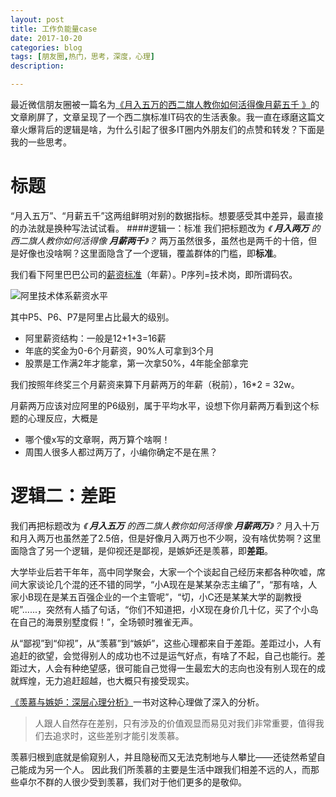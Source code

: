 ```yaml
---
layout: post
title: 工作负能量case
date: 2017-10-20
categories: blog
tags: [朋友圈,热门，思考，深度，心理]
description: 

---
```

最近微信朋友圈被一篇名为[《月入五万的西二旗人教你如何活得像月薪五千 》](https://mp.weixin.qq.com/s?__biz=MzI3MzM2ODMzOQ==&mid=2247484372&idx=1&sn=abad623890ed63a163e12029e519bffa&chksm=eb2517a8dc529ebe857f0e6bce16f3a9f07f4a797a47c2a41360bbc36bce04bc5238107b8d70&mpshare=1&scene=1&srcid=1016EcBCgIBFlVPm3r48Basi&pass_ticket=bC%2Fw8rgQ6Job7M4nZT%2Bj1ZLzRUTuS2qptQR1IjqXM40xTETUWoQzzStprWXGD5cu#rd)的文章刷屏了，文章呈现了一个西二旗标准IT码农的生活表象。我一直在琢磨这篇文章火爆背后的逻辑是啥，为什么引起了很多IT圈内外朋友们的点赞和转发？下面是我的一些思考。

# 标题
“月入五万”、“月薪五千”这两组鲜明对别的数据指标。想要感受其中差异，最直接的办法就是换种写法试试看。
####逻辑一：标准
我们把标题改为 
*《  **月入两万** 的西二旗人教你如何活得像 **月薪两千**》？*
两万虽然很多，虽然也是两千的十倍，但是好像也没啥啊？这里面隐含了一个逻辑，覆盖群体的门槛，即**标准**。

我们看下阿里巴巴公司的[薪资标准](https://www.zhihu.com/question/27108669)（年薪）。P序列=技术岗，即所谓码农。

![阿里技术体系薪资水平](http://upload-images.jianshu.io/upload_images/726103-a2ae26c83698d2da.jpg?imageMogr2/auto-orient/strip%7CimageView2/2/w/1240)

其中P5、P6、P7是阿里占比最大的级别。
- 阿里薪资结构：一般是12+1+3=16薪
- 年底的奖金为0-6个月薪资，90%人可拿到3个月
- 股票是工作满2年才能拿，第一次拿50%，4年能全部拿完

我们按照年终奖三个月薪资来算下月薪两万的年薪（税前），16*2 = 32w。

月薪两万应该对应阿里的P6级别，属于平均水平，设想下你月薪两万看到这个标题的心理反应，大概是
- 哪个傻x写的文章啊，两万算个啥啊！
- 周围人很多人都过两万了，小编你确定不是在黑？

# 逻辑二：差距
我们再把标题改为
*《  **月入五万** 的西二旗人教你如何活得像 **月薪两万**》？*
月入十万和月入两万也虽然差了2.5倍，但是好像月入两万也不少啊，没有啥优势啊？这里面隐含了另一个逻辑，是仰视还是鄙视，是嫉妒还是羡慕，即**差距**。

大学毕业后若干年年，高中同学聚会，大家一个个谈起自己经历来都各种吹嘘，席间大家谈论几个混的还不错的同学，“小A现在是某某杂志主编了”，“那有啥，人家小B现在是某五百强企业的一个主管呢”，“切，小C还是某某大学的副教授呢”......，突然有人插了句话，“你们不知道把，小X现在身价几十亿，买了个小岛在自己的海景别墅度假！”，全场顿时雅雀无声。

从“鄙视”到“仰视”，从“羡慕”到“嫉妒”，这些心理都来自于差距。差距过小，人有追赶的欲望，会觉得别人的成功也不过是运气好点，有啥了不起，自己也能行。差距过大，人会有种绝望感，很可能自己觉得一生最宏大的志向也没有别人现在的成就辉煌，无力追赶超越，也大概只有接受现实。

[《羡慕与嫉妒：深层心理分析》](https://book.douban.com/subject/1019077/)一书对这种心理做了深入的分析。
> 人跟人自然存在差别，只有涉及的价值观显而易见对我们非常重要，值得我们去追求时，这些差别才能引发羡慕。

羡慕归根到底就是偷窥别人，并且隐秘而又无法克制地与人攀比——还徒然希望自己能成为另一个人。
因此我们所羡慕的主要是生活中跟我们相差不远的人，而那些卓尔不群的人很少受到羡慕，我们对于他们更多的是敬仰。
